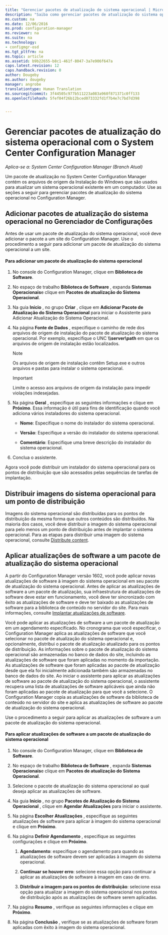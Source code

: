 ```yaml
---
title: "Gerenciar pacotes de atualização de sistema operacional | Microsoft Docs"
description: "Saiba como gerenciar pacotes de atualização do sistema operacional com o System Center Configuration Manager."
ms.custom: na
ms.date: 12/06/2016
ms.prod: configuration-manager
ms.reviewer: na
ms.suite: na
ms.technology:
- configmgr-osd
ms.tgt_pltfrm: na
ms.topic: article
ms.assetid: b9b22655-b8c1-461f-8047-3a7e906f647a
caps.latest.revision: 12
caps.handback.revision: 0
author: Dougeby
ms.author: dougeby
manager: angrobe
translationtype: Human Translation
ms.sourcegitcommit: 3f44505c977b511223a083a960f871371c0ff133
ms.openlocfilehash: 5fef04f26b12bced073332fd1f7b4e7c7bd7d398


---
```

# <a name="manage-operating-system-upgrade-packages-with-system-center-configuration-manager"></a>Gerenciar pacotes de atualização do sistema operacional com o System Center Configuration Manager

*Aplica-se a: System Center Configuration Manager (Branch Atual)*

Um pacote de atualização no System Center Configuration Manager contém os arquivos de origem da Instalação do Windows que são usados para atualizar um sistema operacional existente em um computador. Use as seções a seguir para gerenciar pacotes de atualização do sistema operacional no Configuration Manager.

##  <a name="a-namebkmkaddosupgradepkgsa-add-operating-system-upgrade-packages-to-configuration-manager"></a><a name="BKMK_AddOSUpgradePkgs"></a> Adicionar pacotes de atualização do sistema operacional no Gerenciador de Configurações  
 Antes de usar um pacote de atualização do sistema operacional, você deve adicionar o pacote a um site do Configuration Manager. Use o procedimento a seguir para adicionar um pacote de atualização do sistema operacional a um site.  

#### <a name="to-add-an-operating-system-upgrade-package"></a>Para adicionar um pacote de atualização do sistema operacional  

1.  No console do Configuration Manager, clique em **Biblioteca de Software**.  

2.  No espaço de trabalho **Biblioteca de Software** , expanda **Sistemas Operacionais**e clique em **Pacotes de atualização do Sistema Operacional**.  

3.  Na guia **Início** , no grupo **Criar** , clique em **Adicionar Pacote de Atualização do Sistema Operacional** para iniciar o Assistente para Adicionar Atualização do Sistema Operacional.  

4.  Na página **Fonte de Dados** , especifique o caminho de rede dos arquivos de origem de instalação do pacote de atualização do sistema operacional. Por exemplo, especifique o UNC **\\\server\path** em que os arquivos de origem de instalação estão localizados.  

    > [!NOTE]  
    >  Os arquivos de origem de instalação contêm Setup.exe e outros arquivos e pastas para instalar o sistema operacional.  

    > [!IMPORTANT]  
    >  Limite o acesso aos arquivos de origem da instalação para impedir violações indesejadas.  

5.  Na página **Geral** , especifique as seguintes informações e clique em **Próximo**. Essa informação é útil para fins de identificação quando você adiciona vários instaladores do sistema operacional.  

    -   **Nome**: Especifique o nome do instalador do sistema operacional.  

    -   **Versão**: Especifique a versão do instalador do sistema operacional.  

    -   **Comentário**: Especifique uma breve descrição do instalador do sistema operacional.  

6.  Conclua o assistente.  

 Agora você pode distribuir um instalador do sistema operacional para os pontos de distribuição que são acessados pelas sequências de tarefas de implantação.  

##  <a name="a-namebkmkdistributebootimagesa-distribute-operating-system-images-to-a-distribution-point"></a><a name="BKMK_DistributeBootImages"></a> Distribuir imagens do sistema operacional para um ponto de distribuição  
 Imagens do sistema operacional são distribuídas para os pontos de distribuição da mesma forma que outros conteúdos são distribuídos. Na maioria dos casos, você deve distribuir a imagem do sistema operacional para pelo menos um ponto de distribuição antes de implantar o sistema operacional. Para as etapas para distribuir uma imagem do sistema operacional, consulte [Distribute content](../../core/servers/deploy/configure/deploy-and-manage-content.md#a-namebkmkdistributea-distribute-content).  

##  <a name="a-namebkmkosupgradepkgapplyupdatesa-apply-software-updates-to-an-operating-system-upgrade-package"></a><a name="BKMK_OSUpgradePkgApplyUpdates"></a> Aplicar atualizações de software a um pacote de atualização do sistema operacional  
 A partir do Configuration Manager versão 1602, você pode aplicar novas atualizações de software à imagem do sistema operacional em seu pacote de atualização do sistema operacional. Antes de aplicar as atualizações de software a um pacote de atualização, sua infraestrutura de atualizações de software deve estar em funcionamento, você deve ter sincronizado com êxito as atualizações de software e deve ter baixado as atualizações de software para a biblioteca de conteúdo no servidor do site. Para mais informações, consulte [Implantar atualizações de software](../../sum/deploy-use/deploy-software-updates.md).  

 Você pode aplicar as atualizações de software a um pacote de atualização em um agendamento especificado. No cronograma que você especificar, o Configuration Manager aplica as atualizações de software que você selecionar no pacote de atualização do sistema operacional e, opcionalmente, distribui o pacote de atualização atualizado para os pontos de distribuição. As informações sobre o pacote de atualização do sistema operacional são armazenadas no banco de dados do site, incluindo as atualizações de software que foram aplicadas no momento da importação. As atualizações de software que foram aplicadas ao pacote de atualização desde que ela foi inicialmente adicionada também são armazenadas no banco de dados do site. Ao iniciar o assistente para aplicar as atualizações de software ao pacote de atualização do sistema operacional, o assistente recupera uma lista de atualizações de software aplicáveis que ainda não foram aplicadas ao pacote de atualização para que você a selecione. O Configuration Manager copia as atualizações de software da biblioteca de conteúdo no servidor do site e aplica as atualizações de software ao pacote de atualização do sistema operacional.  

 Use o procedimento a seguir para aplicar as atualizações de software a um pacote de atualização do sistema operacional.  

#### <a name="to-apply-software-updates-to-an-operating-system-upgrade-package"></a>Para aplicar atualizações de software a um pacote de atualização do sistema operacional  

1.  No console do Configuration Manager, clique em **Biblioteca de Software**.  

2.  No espaço de trabalho **Biblioteca de Software** , expanda **Sistemas Operacionais**e clique em **Pacotes de atualização do Sistema Operacional**.  

3.  Selecione o pacote de atualização do sistema operacional ao qual deseja aplicar as atualizações de software.  

4.  Na guia **Início** , no grupo **Pacotes de Atualização do Sistema Operacional** , clique em **Agendar Atualizações** para iniciar o assistente.  

5.  Na página **Escolher Atualizações** , especifique as seguintes atualizações de software para aplicar à imagem do sistema operacional e clique em **Próximo**.  

6.  Na página **Definir Agendamento** , especifique as seguintes configurações e clique em **Próximo**.  

    1.  **Agendamento**: especifique o agendamento para quando as atualizações de software devem ser aplicadas à imagem do sistema operacional.  

    2.  **Continuar se houver erro**: selecione essa opção para continuar a aplicar as atualizações de software à imagem em caso de erro.  

    3.  **Distribuir a imagem para os pontos de distribuição**: selecione essa opção para atualizar a imagem do sistema operacional nos pontos de distribuição após as atualizações de software serem aplicadas.  

7.  Na página **Resumo** , verifique as seguintes informações e clique em **Próximo**.  

8.  Na página **Conclusão** , verifique se as atualizações de software foram aplicadas com êxito à imagem do sistema operacional.  



<!--HONumber=Dec16_HO3-->


